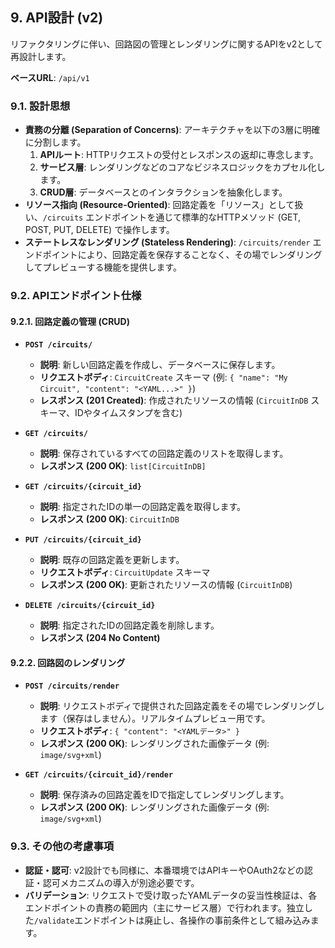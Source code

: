 ## 9. API設計 (v2)

リファクタリングに伴い、回路図の管理とレンダリングに関するAPIをv2として再設計します。

**ベースURL**: `/api/v1`

### 9.1. 設計思想

- **責務の分離 (Separation of Concerns)**: アーキテクチャを以下の3層に明確に分割します。
    1.  **APIルート**: HTTPリクエストの受付とレスポンスの返却に専念します。
    2.  **サービス層**: レンダリングなどのコアなビジネスロジックをカプセル化します。
    3.  **CRUD層**: データベースとのインタラクションを抽象化します。
- **リソース指向 (Resource-Oriented)**: 回路定義を「リソース」として扱い、`/circuits` エンドポイントを通じて標準的なHTTPメソッド (GET, POST, PUT, DELETE) で操作します。
- **ステートレスなレンダリング (Stateless Rendering)**: `/circuits/render` エンドポイントにより、回路定義を保存することなく、その場でレンダリングしてプレビューする機能を提供します。

### 9.2. APIエンドポイント仕様

#### 9.2.1. 回路定義の管理 (CRUD)

- **`POST /circuits/`**
    - **説明**: 新しい回路定義を作成し、データベースに保存します。
    - **リクエストボディ**: `CircuitCreate` スキーマ (例: `{ "name": "My Circuit", "content": "<YAML...>" }`)
    - **レスポンス (201 Created)**: 作成されたリソースの情報 (`CircuitInDB` スキーマ、IDやタイムスタンプを含む)

- **`GET /circuits/`**
    - **説明**: 保存されているすべての回路定義のリストを取得します。
    - **レスポンス (200 OK)**: `list[CircuitInDB]`

- **`GET /circuits/{circuit_id}`**
    - **説明**: 指定されたIDの単一の回路定義を取得します。
    - **レスポンス (200 OK)**: `CircuitInDB`

- **`PUT /circuits/{circuit_id}`**
    - **説明**: 既存の回路定義を更新します。
    - **リクエストボディ**: `CircuitUpdate` スキーマ
    - **レスポンス (200 OK)**: 更新されたリソースの情報 (`CircuitInDB`)

- **`DELETE /circuits/{circuit_id}`**
    - **説明**: 指定されたIDの回路定義を削除します。
    - **レスポンス (204 No Content)**

#### 9.2.2. 回路図のレンダリング

- **`POST /circuits/render`**
    - **説明**: リクエストボディで提供された回路定義をその場でレンダリングします（保存はしません）。リアルタイムプレビュー用です。
    - **リクエストボディ**: `{ "content": "<YAMLデータ>" }`
    - **レスポンス (200 OK)**: レンダリングされた画像データ (例: `image/svg+xml`)

- **`GET /circuits/{circuit_id}/render`**
    - **説明**: 保存済みの回路定義をIDで指定してレンダリングします。
    - **レスポンス (200 OK)**: レンダリングされた画像データ (例: `image/svg+xml`)

### 9.3. その他の考慮事項

- **認証・認可**: v2設計でも同様に、本番環境ではAPIキーやOAuth2などの認証・認可メカニズムの導入が別途必要です。
- **バリデーション**: リクエストで受け取ったYAMLデータの妥当性検証は、各エンドポイントの責務の範囲内（主にサービス層）で行われます。独立した`/validate`エンドポイントは廃止し、各操作の事前条件として組み込みます。

